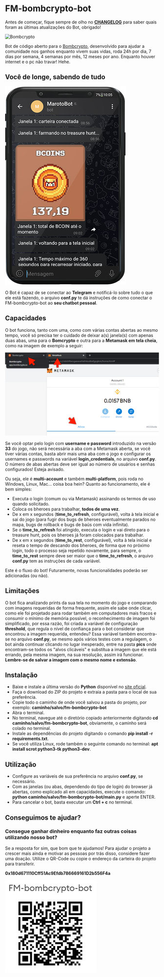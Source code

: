 # FM-bombcrypto-bot

Antes de começar, fique sempre de olho no **[CHANGELOG](CHANGELOG.md)** para saber
quais foram as últimas atualizações do Bot, obrigado!

![Bombcrypto](readme-images/bombcrypto.gif)

Bot de código aberto para o [Bombcrypto](https://bombcrypto.io/),
desenvolvido para ajudar a comunidade nos ganhos
enquanto vivem suas vidas, roda 24h por dia, 7 dias
por semana, 4 semanas por mês, 12 meses por ano. Enquanto
houver internet e o pc não travar! Hehe.

## Você de longe, sabendo de tudo
![Telegram](readme-images/phone.png)

O Bot é capaz de se conectar ao **Telegram** e notificá-lo
sobre tudo o que ele está fazendo, o arquivo
**conf.py** te dá instruções de como conectar o
FM-bombcrypto-bot ao **seu chatbot pessoal**.

## Capacidades
O bot funciona, tanto com uma, como com várias contas
abertas ao mesmo tempo, você só precisa ter o cuidado
de deixar a(s) janela(s) com apenas duas abas, uma para
o **Bomcrypto** e outra para a **Metamask em tela cheia**,
como na imagem de exemplo a seguir:

![Print](readme-images/print-window.jpg)

Se você optar pelo login com **username e password** introduzido
na versão **33** do jogo, não será necessária a aba com a Metamask
aberta, se você tiver várias contas, basta abrir mais uma aba com o jogo
e configurar os usernames e passwords na variável **login_credentials**,
no arquivo **conf.py**. O número de abas abertas deve ser igual ao
número de usuários e senhas configurados! Esteja avisado.

Ou seja, ele é **multi-account** e também **multi-platform**,
pois roda no Windows, Linux, Mac... coisa boa hein? Quanto ao
funcionamento, ele é bem simples:
* Executa o login (comum ou via Metamask) assinando os termos de uso quando solicitado.
* Coloca os bheroes para trabalhar, **todos de uma vez**.
* De x em x segundos (**time_to_refresh**, configurável), volta à tela inicial
e sai do jogo (para fugir dos bugs de bheroes eventualmente
parados no mapa, bugs de rollback e bugs de baús com
vida infinita).
* Se o **time_to_refresh** foi atingido, executa o login
e vai direto para o treasure hunt, pois os bheroes já
foram colocados para trabalhar.
* De x em x segundos (**time_to_rest**, configurável),
volta à tela inicial e reseta o tempo de descando dos
bheroes, de forma que no próximo login, todo o processo
seja repetido novamente, para sempre, o **time_to_rest**
sempre deve ser maior que o **time_to_refresh**, o arquivo
**conf.py** tem as instruções de cada variável.

Este é o fluxo do bot! Futuramente, novas funcionalidades
poderão ser adicionadas (ou não).

## Limitações
O bot fica analizando prints da sua tela no momento
do jogo e comparando com imagens requeridas de forma frequente, assim ele sabe
onde clicar, como ele foi projetado para rodar também em computadores
mais fracos e consumir o mínimo de memória possível, o reconhecimento
de imagem foi simplificado, por essa razão, foi
criada a variável de configuração **threshold**, que
regula o nível de confiança para o bot considerar que
encontrou a imagem requerida, entendeu? Essa variável também
encontra-se no arquivo **conf.py**, se mesmo após vários
testes com a regulagem, o bot ainda continuar clicando
no lugar inesperado, entre na pasta **pics** onde
encontram-se todos os "alvos clicáveis" e substitua
a imagem que ele está errando, pela mesma imagem, na
sua resolução, assim irá funcionar. **Lembre-se de salvar
a imagem com o mesmo nome e extensão**.

## Instalação
* Baixe e instale a última versão do **Python** disponível
  no [site oficial](https://www.python.org/downloads/).
* Faça o download do ZIP do projeto e extraia a pasta
para o local de sua preferência.
* Copie todo o caminho de onde você salvou a pasta do
projeto, por exemplo: **caminho/salvo/fm-bombcrypto-bot**
* Abra o terminal.
* No terminal, navegue até o diretório copiado
anteriormente digitando **cd caminho/salvo/fm-bombcrypto-bot**,
obviamente, o caminho será colado no terminal.
* Instale as dependências do projeto digitando o comando
**pip install -r requirements.txt**.
* Se você utiliza Linux, rode também o seguinte comando no
terminal: **apt install scrot python3-tk python3-dev**.
  
## Utilização
* Configure as variáveis de sua preferência no arquivo
**conf.py**, se necessário.
* Com as janelas (ou abas, dependendo do tipo de login) do browser já abertas, como explicado
ali em capacidades, execute o comando:
**python caminho/salvo/fm-bombcrypto-bot/main.py** e
aperte ENTER.
* Para cancelar o bot, basta executar um **Ctrl + c**
no terminal.
  
## Conseguimos te ajudar?
### Consegue ganhar dinheiro enquanto faz outras coisas utilizando nosso bot?
Se a resposta for sim, que bom que te ajudamos! Para
ajudar o projeto a crescer mais ainda e motivar as
pessoas por trás disso, considere fazer uma doação.
Utilize o QR-Code ou copie o endereço da carteira
do projeto para transferir.

**0x180d671110Cff51Ac9Efdb786669161D2b556F4a**

![Qrcode](readme-images/qr-code.jpg)